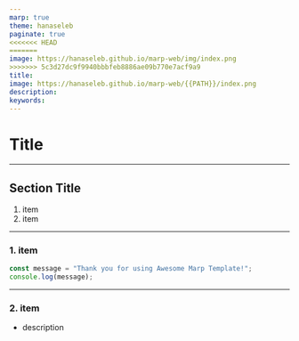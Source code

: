 ```yaml
---
marp: true
theme: hanaseleb
paginate: true
<<<<<<< HEAD
=======
image: https://hanaseleb.github.io/marp-web/img/index.png
>>>>>>> 5c3d27dc9f9940bbbfeb8886ae09b770e7acf9a9
title:
image: https://hanaseleb.github.io/marp-web/{{PATH}}/index.png
description:
keywords:
---
```


<!-- _class: lead -->

# Title

<!-- _paginate: false -->

---

## Section Title

1. item
2. item

---

<!-- header: Section Title -->

### 1. item

```js {name=index.js}
const message = "Thank you for using Awesome Marp Template!";
console.log(message);
```

<!-- _footer: [related link](url) -->

---

### 2. item

- description
